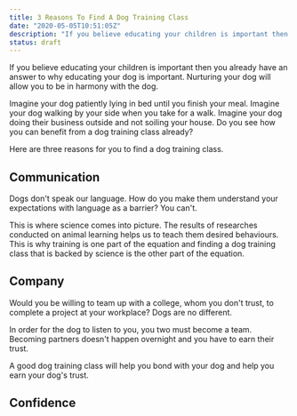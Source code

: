 ```yaml
---
title: 3 Reasons To Find A Dog Training Class
date: "2020-05-05T10:51:05Z"
description: "If you believe educating your children is important then you already have an answer to why educating your dog is important."
status: draft
---
```


If you believe educating your children is important then you already have an answer to why 
educating your dog is important. Nurturing your dog will allow you to be in harmony with the dog.

Imagine your dog patiently lying in bed until you finish your meal. Imagine your dog walking by 
your side when you take for a walk. Imagine your dog doing their business outside and not soiling
 your house. Do you see how you can benefit from a dog training class already?

Here are three reasons for you to find a dog training class.

## Communication

Dogs don't speak our language. How do you make them understand your expectations with language as
 a barrier? You can't.
 
This is where science comes into picture. The results of researches conducted on animal learning 
helps us to teach them desired behaviours. This is why training is one part of the equation and 
finding a dog training class that is backed by science is the other part of the equation.

## Company

Would you be willing to team up with a college, whom you don't trust, to complete a project
 at your workplace? Dogs are no different.

In order for the dog to listen to you, you two must become a team. Becoming partners doesn't 
happen overnight and you have to earn their trust.

A good dog training class will help you bond with your dog and help you earn your dog's trust. 

## Confidence


